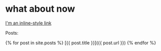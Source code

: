 # what about now

[I'm an inline-style link](about.html)

Posts: 

{% for post in site.posts %}
[{{ post.title }}]({{ post.url }})
{% endfor %}
